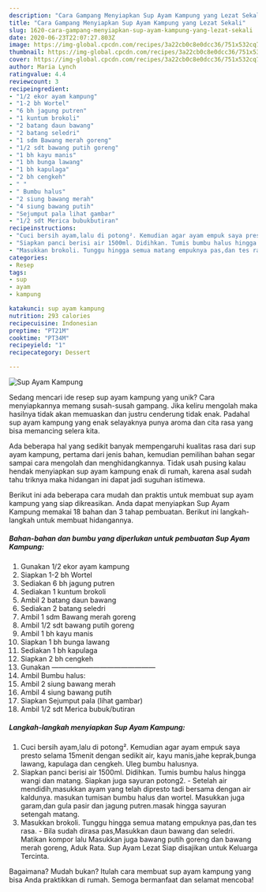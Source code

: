 ```yaml
---
description: "Cara Gampang Menyiapkan Sup Ayam Kampung yang Lezat Sekali"
title: "Cara Gampang Menyiapkan Sup Ayam Kampung yang Lezat Sekali"
slug: 1620-cara-gampang-menyiapkan-sup-ayam-kampung-yang-lezat-sekali
date: 2020-06-23T22:07:27.803Z
image: https://img-global.cpcdn.com/recipes/3a22cb0c8e0dcc36/751x532cq70/sup-ayam-kampung-foto-resep-utama.jpg
thumbnail: https://img-global.cpcdn.com/recipes/3a22cb0c8e0dcc36/751x532cq70/sup-ayam-kampung-foto-resep-utama.jpg
cover: https://img-global.cpcdn.com/recipes/3a22cb0c8e0dcc36/751x532cq70/sup-ayam-kampung-foto-resep-utama.jpg
author: Maria Lynch
ratingvalue: 4.4
reviewcount: 3
recipeingredient:
- "1/2 ekor ayam kampung"
- "1-2 bh Wortel"
- "6 bh jagung putren"
- "1 kuntum brokoli"
- "2 batang daun bawang"
- "2 batang seledri"
- "1 sdm Bawang merah goreng"
- "1/2 sdt bawang putih goreng"
- "1 bh kayu manis"
- "1 bh bunga lawang"
- "1 bh kapulaga"
- "2 bh cengkeh"
- " "
- " Bumbu halus"
- "2 siung bawang merah"
- "4 siung bawang putih"
- "Sejumput pala lihat gambar"
- "1/2 sdt Merica bubukbutiran"
recipeinstructions:
- "Cuci bersih ayam,lalu di potong². Kemudian agar ayam empuk saya presto selama 15menit dengan sedikit air, kayu manis,jahe keprak,bunga lawang, kapulaga dan cengkeh. Uleg bumbu halusnya."
- "Siapkan panci berisi air 1500ml. Didihkan. Tumis bumbu halus hingga wangi dan matang. Siapkan juga sayuran potong2. Setelah air mendidih,masukkan ayam yang telah dipresto tadi bersama dengan air kaldunya. masukan tumisan bumbu halus dan wortel. Masukkan juga garam,dan gula pasir dan jagung putren.masak hingga sayuran setengah matang."
- "Masukkan brokoli. Tunggu hingga semua matang empuknya pas,dan tes rasa. Bila sudah dirasa pas,Masukkan daun bawang dan seledri. Matikan kompor lalu Masukkan juga bawang putih goreng dan bawang merah goreng, Aduk Rata. Sup Ayam Lezat Siap disajikan untuk Keluarga Tercinta."
categories:
- Resep
tags:
- sup
- ayam
- kampung

katakunci: sup ayam kampung 
nutrition: 293 calories
recipecuisine: Indonesian
preptime: "PT21M"
cooktime: "PT34M"
recipeyield: "1"
recipecategory: Dessert

---
```



![Sup Ayam Kampung](https://img-global.cpcdn.com/recipes/3a22cb0c8e0dcc36/751x532cq70/sup-ayam-kampung-foto-resep-utama.jpg)

Sedang mencari ide resep sup ayam kampung yang unik? Cara menyiapkannya memang susah-susah gampang. Jika keliru mengolah maka hasilnya tidak akan memuaskan dan justru cenderung tidak enak. Padahal sup ayam kampung yang enak selayaknya punya aroma dan cita rasa yang bisa memancing selera kita.



Ada beberapa hal yang sedikit banyak mempengaruhi kualitas rasa dari sup ayam kampung, pertama dari jenis bahan, kemudian pemilihan bahan segar sampai cara mengolah dan menghidangkannya. Tidak usah pusing kalau hendak menyiapkan sup ayam kampung enak di rumah, karena asal sudah tahu triknya maka hidangan ini dapat jadi suguhan istimewa.


Berikut ini ada beberapa cara mudah dan praktis untuk membuat sup ayam kampung yang siap dikreasikan. Anda dapat menyiapkan Sup Ayam Kampung memakai 18 bahan dan 3 tahap pembuatan. Berikut ini langkah-langkah untuk membuat hidangannya.

<!--inarticleads1-->

##### Bahan-bahan dan bumbu yang diperlukan untuk pembuatan Sup Ayam Kampung:

1. Gunakan 1/2 ekor ayam kampung
1. Siapkan 1-2 bh Wortel
1. Sediakan 6 bh jagung putren
1. Sediakan 1 kuntum brokoli
1. Ambil 2 batang daun bawang
1. Sediakan 2 batang seledri
1. Ambil 1 sdm Bawang merah goreng
1. Ambil 1/2 sdt bawang putih goreng
1. Ambil 1 bh kayu manis
1. Siapkan 1 bh bunga lawang
1. Sediakan 1 bh kapulaga
1. Siapkan 2 bh cengkeh
1. Gunakan  ———————————————
1. Ambil  Bumbu halus:
1. Ambil 2 siung bawang merah
1. Ambil 4 siung bawang putih
1. Siapkan Sejumput pala (lihat gambar)
1. Ambil 1/2 sdt Merica bubuk/butiran




<!--inarticleads2-->

##### Langkah-langkah menyiapkan Sup Ayam Kampung:

1. Cuci bersih ayam,lalu di potong². Kemudian agar ayam empuk saya presto selama 15menit dengan sedikit air, kayu manis,jahe keprak,bunga lawang, kapulaga dan cengkeh. Uleg bumbu halusnya.
1. Siapkan panci berisi air 1500ml. Didihkan. Tumis bumbu halus hingga wangi dan matang. Siapkan juga sayuran potong2. - Setelah air mendidih,masukkan ayam yang telah dipresto tadi bersama dengan air kaldunya. masukan tumisan bumbu halus dan wortel. Masukkan juga garam,dan gula pasir dan jagung putren.masak hingga sayuran setengah matang.
1. Masukkan brokoli. Tunggu hingga semua matang empuknya pas,dan tes rasa. - Bila sudah dirasa pas,Masukkan daun bawang dan seledri. Matikan kompor lalu Masukkan juga bawang putih goreng dan bawang merah goreng, Aduk Rata. Sup Ayam Lezat Siap disajikan untuk Keluarga Tercinta.




Bagaimana? Mudah bukan? Itulah cara membuat sup ayam kampung yang bisa Anda praktikkan di rumah. Semoga bermanfaat dan selamat mencoba!
